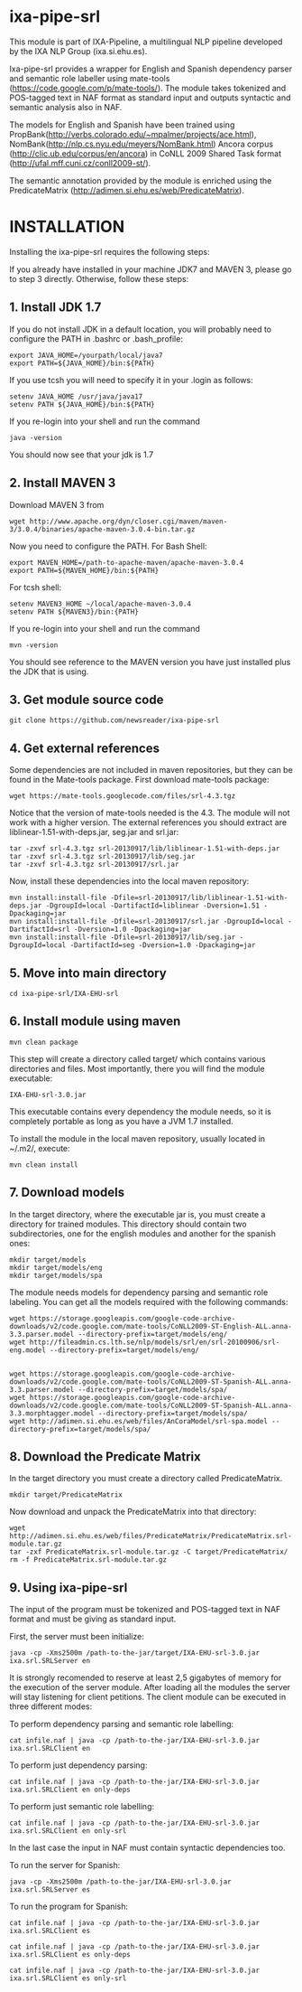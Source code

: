 ixa-pipe-srl
============

This module is part of IXA-Pipeline, a multilingual NLP pipeline developed by the IXA NLP Group (ixa.si.ehu.es).

Ixa-pipe-srl provides a wrapper for English and Spanish dependency parser and semantic role labeller using mate-tools (https://code.google.com/p/mate-tools/). The module takes tokenized and POS-tagged text in NAF format as standard input and outputs syntactic and semantic analysis also in NAF.

The models for English and Spanish have been trained using PropBank(http://verbs.colorado.edu/~mpalmer/projects/ace.html), NomBank(http://nlp.cs.nyu.edu/meyers/NomBank.html) Ancora corpus (http://clic.ub.edu/corpus/en/ancora) in CoNLL 2009 Shared Task format (http://ufal.mff.cuni.cz/conll2009-st/).

The semantic annotation provided by the module is enriched using the PredicateMatrix (http://adimen.si.ehu.es/web/PredicateMatrix).


# INSTALLATION

Installing the ixa-pipe-srl requires the following steps:

If you already have installed in your machine JDK7 and MAVEN 3, please go to step 3 directly. Otherwise, follow these steps:

## 1. Install JDK 1.7

If you do not install JDK in a default location, you will probably need to configure the PATH in .bashrc or .bash_profile:

    export JAVA_HOME=/yourpath/local/java7
    export PATH=${JAVA_HOME}/bin:${PATH}

If you use tcsh you will need to specify it in your .login as follows:

    setenv JAVA_HOME /usr/java/java17
    setenv PATH ${JAVA_HOME}/bin:${PATH}

If you re-login into your shell and run the command

    java -version

You should now see that your jdk is 1.7
    

## 2. Install MAVEN 3

Download MAVEN 3 from

    wget http://www.apache.org/dyn/closer.cgi/maven/maven-3/3.0.4/binaries/apache-maven-3.0.4-bin.tar.gz

Now you need to configure the PATH. For Bash Shell:

    export MAVEN_HOME=/path-to-apache-maven/apache-maven-3.0.4
    export PATH=${MAVEN_HOME}/bin:${PATH}

For tcsh shell:

    setenv MAVEN3_HOME ~/local/apache-maven-3.0.4
    setenv PATH ${MAVEN3}/bin:{PATH}

If you re-login into your shell and run the command

    mvn -version

You should see reference to the MAVEN version you have just installed plus the JDK that is using.

## 3. Get module source code

    git clone https://github.com/newsreader/ixa-pipe-srl
    
## 4. Get external references

Some dependencies are not included in maven repositories, but they can be found in the Mate-tools package. First download mate-tools package:

    wget https://mate-tools.googlecode.com/files/srl-4.3.tgz

Notice that the version of mate-tools needed is the 4.3. The module will not work with a higher version. The external references you should extract are liblinear-1.51-with-deps.jar, seg.jar and srl.jar:

    tar -zxvf srl-4.3.tgz srl-20130917/lib/liblinear-1.51-with-deps.jar
    tar -zxvf srl-4.3.tgz srl-20130917/lib/seg.jar
    tar -zxvf srl-4.3.tgz srl-20130917/srl.jar
    
Now, install these dependencies into the local maven repository:

    mvn install:install-file -Dfile=srl-20130917/lib/liblinear-1.51-with-deps.jar -DgroupId=local -DartifactId=liblinear -Dversion=1.51 -Dpackaging=jar
    mvn install:install-file -Dfile=srl-20130917/srl.jar -DgroupId=local -DartifactId=srl -Dversion=1.0 -Dpackaging=jar
    mvn install:install-file -Dfile=srl-20130917/lib/seg.jar -DgroupId=local -DartifactId=seg -Dversion=1.0 -Dpackaging=jar

## 5. Move into main directory

    cd ixa-pipe-srl/IXA-EHU-srl

## 6. Install module using maven

    mvn clean package

This step will create a directory called target/ which contains various directories and files. Most importantly, there you will find the module executable:

    IXA-EHU-srl-3.0.jar

This executable contains every dependency the module needs, so it is completely portable as long as you have a JVM 1.7 installed.

To install the module in the local maven repository, usually located in ~/.m2/, execute:

    mvn clean install


## 7. Download models

In the target directory, where the executable jar is, you must create a directory for trained modules. This directory should contain two subdirectories, one for the english modules and another for the spanish ones:

    mkdir target/models
    mkdir target/models/eng
    mkdir target/models/spa

The module needs models for dependency parsing and semantic role labeling. You can get all the models required with the following commands:

    wget https://storage.googleapis.com/google-code-archive-downloads/v2/code.google.com/mate-tools/CoNLL2009-ST-English-ALL.anna-3.3.parser.model --directory-prefix=target/models/eng/
    wget http://fileadmin.cs.lth.se/nlp/models/srl/en/srl-20100906/srl-eng.model --directory-prefix=target/models/eng/


    wget https://storage.googleapis.com/google-code-archive-downloads/v2/code.google.com/mate-tools/CoNLL2009-ST-Spanish-ALL.anna-3.3.parser.model --directory-prefix=target/models/spa/
    wget https://storage.googleapis.com/google-code-archive-downloads/v2/code.google.com/mate-tools/CoNLL2009-ST-Spanish-ALL.anna-3.3.morphtagger.model --directory-prefix=target/models/spa/
    wget http://adimen.si.ehu.es/web/files/AnCoraModel/srl-spa.model --directory-prefix=target/models/spa/
    
    
## 8. Download the Predicate Matrix

In the target directory you must create a directory called PredicateMatrix.

    mkdir target/PredicateMatrix
    
Now download and unpack the PredicateMatrix into that directory:

    wget http://adimen.si.ehu.es/web/files/PredicateMatrix/PredicateMatrix.srl-module.tar.gz
    tar -zxf PredicateMatrix.srl-module.tar.gz -C target/PredicateMatrix/
    rm -f PredicateMatrix.srl-module.tar.gz
    
## 9. Using ixa-pipe-srl

The input of the program must be tokenized and POS-tagged text in NAF format and must be giving as standard input.

First, the server must been initialize:

    java -cp -Xms2500m /path-to-the-jar/target/IXA-EHU-srl-3.0.jar ixa.srl.SRLServer en

It is strongly recomended to reserve at least 2,5 gigabytes of memory for the execution of the server module. After loading all the modules the server will stay listening for client petitions. The client module can be executed in three different modes:

To perform dependency parsing and semantic role labelling:

    cat infile.naf | java -cp /path-to-the-jar/IXA-EHU-srl-3.0.jar ixa.srl.SRLClient en

To perform just dependency parsing:

    cat infile.naf | java -cp /path-to-the-jar/IXA-EHU-srl-3.0.jar ixa.srl.SRLClient en only-deps
    
To perform just semantic role labelling:

    cat infile.naf | java -cp /path-to-the-jar/IXA-EHU-srl-3.0.jar ixa.srl.SRLClient en only-srl

In the last case the input in NAF must contain syntactic dependencies too.

To run the server for Spanish:

    java -cp -Xms2500m /path-to-the-jar/IXA-EHU-srl-3.0.jar ixa.srl.SRLServer es

To run the program for Spanish:

    cat infile.naf | java -cp /path-to-the-jar/IXA-EHU-srl-3.0.jar ixa.srl.SRLClient es
    
    cat infile.naf | java -cp /path-to-the-jar/IXA-EHU-srl-3.0.jar ixa.srl.SRLClient es only-deps
    
    cat infile.naf | java -cp /path-to-the-jar/IXA-EHU-srl-3.0.jar ixa.srl.SRLClient es only-srl
